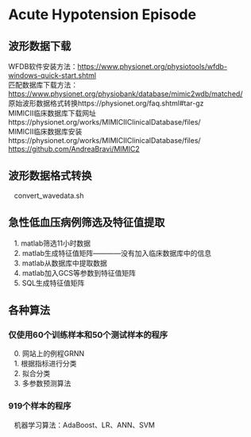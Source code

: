 # Acute Hypotension Episode 

## 波形数据下载

WFDB软件安装方法：https://www.physionet.org/physiotools/wfdb-windows-quick-start.shtml <br>
匹配数据库下载方法：https://www.physionet.org/physiobank/database/mimic2wdb/matched/ <br>
原始波形数据格式转换https://physionet.org/faq.shtml#tar-gz<br>
MIMICII临床数据库下载网址https://physionet.org/works/MIMICIIClinicalDatabase/files/<br>
MIMICII临床数据库安装https://physionet.org/works/MIMICIIClinicalDatabase/files/<br>
                    https://github.com/AndreaBravi/MIMIC2

## 波形数据格式转换
    convert_wavedata.sh

## 急性低血压病例筛选及特征值提取
    1. matlab筛选11小时数据<br>
    2. matlab生成特征值矩阵————没有加入临床数据库中的信息<br>
    3. matlab从数据库中提取数据<br>
    4. matlab加入GCS等参数到特征值矩阵<br>
    5. SQL生成特征值矩阵<br>

## 各种算法

### 仅使用60个训练样本和50个测试样本的程序
    0. 网站上的例程GRNN<br>
    1. 根据指标进行分类<br>
    2. 拟合分类<br>
    3. 多参数预测算法<br>
 
 ### 919个样本的程序
    机器学习算法：AdaBoost、LR、ANN、SVM<br>
